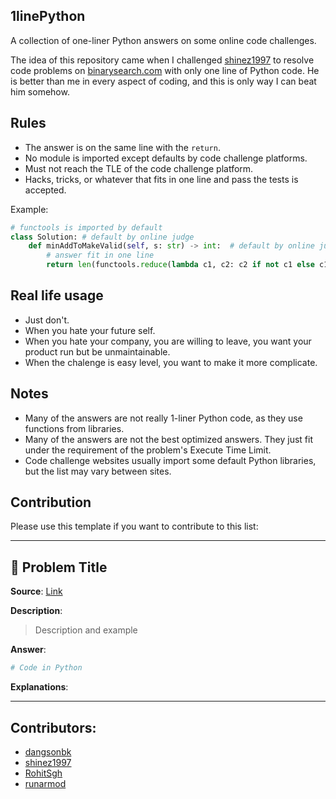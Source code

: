 ## 1linePython

A collection of one-liner Python answers on some online code challenges.

The idea of this repository came when I challenged [shinez1997](https://github.com/shinez1997) to resolve code problems on [binarysearch.com](https://binarysearch.com/) with only one line of Python code. He is better than me in every aspect of coding, and this is only way I can beat him somehow.

## Rules

- The answer is on the same line with the `return`.
- No module is imported except defaults by code challenge platforms.
- Must not reach the TLE of the code challenge platform.
- Hacks, tricks, or whatever that fits in one line and pass the tests is accepted.

Example:

```python
# functools is imported by default
class Solution: # default by online judge
    def minAddToMakeValid(self, s: str) -> int:  # default by online judge
        # answer fit in one line
        return len(functools.reduce(lambda c1, c2: c2 if not c1 else c1[:-1] if c2==")" and c1[-1] == "(" else c1 + c2, s)) if s else len(s)
```

## Real life usage

- Just don't.
- When you hate your future self.
- When you hate your company, you are willing to leave, you want your product run but be unmaintainable.
- When the chalenge is easy level, you want to make it more complicate.

## Notes

- Many of the answers are not really 1-liner Python code, as they use functions from libraries.
- Many of the answers are not the best optimized answers. They just fit under the requirement of the problem's Execute Time Limit.
- Code challenge websites usually import some default Python libraries, but the list may vary between sites.

## Contribution

Please use this template if you want to contribute to this list:

---

## 🧩 Problem Title

**Source**: [Link](#)

**Description**:

> Description and example

**Answer**:

```python
# Code in Python
```

**Explanations**:

---

## Contributors:

- [dangsonbk](https://github.com/dangsonbk)
- [shinez1997](https://github.com/shinez1997)
- [RohitSgh](https://github.com/RohitSgh)
- [runarmod](https://github.com/runarmod)
